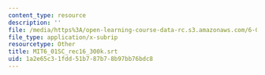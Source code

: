 ```yaml
---
content_type: resource
description: ''
file: /media/https%3A/open-learning-course-data-rc.s3.amazonaws.com/6-01sc-introduction-to-electrical-engineering-and-computer-science-i-spring-2011/1a2e65c31fdd51b787b78b97bb76bdc8_MIT6_01SC_rec16_300k.vtt
file_type: application/x-subrip
resourcetype: Other
title: MIT6_01SC_rec16_300k.srt
uid: 1a2e65c3-1fdd-51b7-87b7-8b97bb76bdc8
---
```

